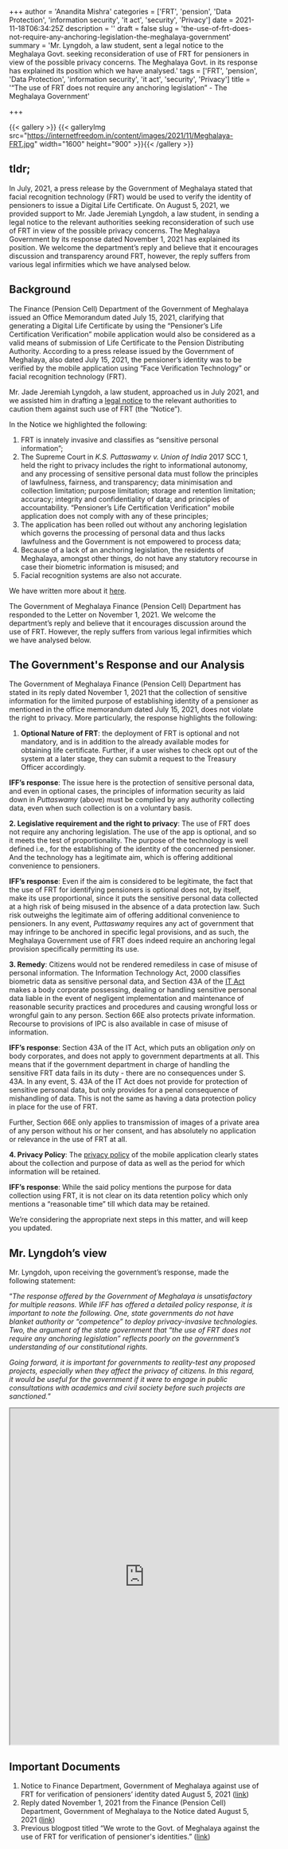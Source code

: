 +++
author = 'Anandita Mishra'
categories = ['FRT', 'pension', 'Data Protection', 'information security', 'it act', 'security', 'Privacy']
date = 2021-11-18T06:34:25Z
description = ''
draft = false
slug = 'the-use-of-frt-does-not-require-any-anchoring-legislation-the-meghalaya-government'
summary = 'Mr. Lyngdoh, a law student, sent a legal notice to the Meghalaya Govt. seeking reconsideration of use of FRT for pensioners in view of the possible privacy concerns. The Meghalaya Govt. in its response has explained its position which we have analysed.'
tags = ['FRT', 'pension', 'Data Protection', 'information security', 'it act', 'security', 'Privacy']
title = '“The use of FRT does not require any anchoring legislation” - The Meghalaya Government'

+++


{{< gallery >}}
{{< galleryImg  src="https://internetfreedom.in/content/images/2021/11/Meghalaya-FRT.jpg" width="1600" height="900" >}}{{< /gallery >}}

>>>> <form><script src="https://checkout.razorpay.com/v1/payment-button.js" data-payment_button_id="pl_HLkgeWGQLMuddp" async> </script> </form>

## tldr;

In July, 2021, a press release by the Government of Meghalaya stated that facial recognition technology (FRT) would be used to verify the identity of pensioners to issue a Digital Life Certificate. On August 5, 2021, we provided support to Mr. Jade Jeremiah Lyngdoh, a law student, in sending a legal notice to the relevant authorities seeking reconsideration of such use of FRT in view of the possible privacy concerns. The Meghalaya Government by its response dated November 1, 2021 has explained its position. We welcome the department’s reply and believe that it encourages discussion and transparency around FRT, however, the reply suffers from various legal infirmities which we have analysed below.



## Background

The Finance (Pension Cell) Department of the Government of Meghalaya issued an Office Memorandum dated July 15, 2021, clarifying that generating a Digital Life Certificate by using the “Pensioner’s Life Certification Verification” mobile application would also be considered as a valid means of submission of Life Certificate to the Pension Distributing Authority. According to a press release issued by the Government of Meghalaya, also dated July 15, 2021, the pensioner’s identity was to be verified by the mobile application using “Face Verification Technology” or facial recognition technology (FRT).

Mr. Jade Jeremiah Lyngdoh, a law student, approached us in July 2021, and we assisted him in drafting a [legal notice](https://drive.google.com/file/d/1-yfCQH_l2YCoOtbkMHKaYmkAMlMaLnGX/view) to the relevant authorities to caution them against such use of FRT (the “Notice”).

In the Notice we highlighted the following:

1. FRT is innately invasive and classifies as “sensitive personal information”;
2. The Supreme Court in _K.S. Puttaswamy v. Union of India_ 2017 SCC 1, held the right to privacy includes the right to informational autonomy, and any processing of sensitive personal data must follow the principles of lawfulness, fairness, and transparency; data minimisation and collection limitation; purpose limitation; storage and retention limitation; accuracy; integrity and confidentiality of data; and principles of accountability. “Pensioner’s Life Certification Verification” mobile application does not comply with any of these principles;
3. The application has been rolled out without any anchoring legislation which governs the processing of personal data and thus lacks lawfulness and the Government is not empowered to process data;
4. Because of a lack of an anchoring legislation, the residents of Meghalaya, amongst other things, do not have any statutory recourse in case their biometric information is misused; and
5. Facial recognition systems are also not accurate.

We have written more about it [here](https://internetfreedom.in/we-wrote-to-the-govt-of-meghalaya/).

The Government of Meghalaya Finance (Pension Cell) Department has responded to the Letter on November 1, 2021. We welcome the department’s reply and believe that it encourages discussion around the use of FRT. However, the reply suffers from various legal infirmities which we have analysed below.



## The Government's Response and our Analysis

The Government of Meghalaya Finance (Pension Cell) Department has stated in its reply dated November 1, 2021 that the collection of sensitive information for the limited purpose of establishing identity of a pensioner as mentioned in the office memorandum dated July 15, 2021, does not violate the right to privacy. More particularly, the response highlights the following:

1. **Optional Nature of FRT**: the deployment of FRT is optional and not mandatory, and is in addition to the already available modes for obtaining life certificate. Further, if a user wishes to check opt out of the system at a later stage, they can submit a request to the Treasury Officer accordingly.

**IFF’s response**: The issue here is the protection of sensitive personal data, and even in optional cases, the principles of information security as laid down in _Puttaswamy_ (above) must be complied by any authority collecting data, even when such collection is on a voluntary basis.

**2. Legislative requirement and the right to privacy**: The use of FRT does not require any anchoring legislation. The use of the app is optional, and so it meets the test of proportionality. The purpose of the technology is well defined i.e., for the establishing of the identity of the concerned pensioner. And the technology has a legitimate aim, which is offering additional convenience to pensioners.

**IFF’s response**: Even if the aim is considered to be legitimate, the fact that the use of FRT for identifying pensioners is optional does not, by itself, make its use proportional, since it puts the sensitive personal data collected at a high risk of being misused in the absence of a data protection law. Such risk outweighs the legitimate aim of offering additional convenience to pensioners. In any event, _Puttaswamy_ requires any act of government that may infringe to be anchored in specific legal provisions, and as such, the Meghalaya Government use of FRT does indeed require an anchoring legal provision specifically permitting its use.

**3. Remedy**: Citizens would not be rendered remediless in case of misuse of personal information. The Information Technology Act, 2000 classifies biometric data as sensitive personal data, and Section 43A of the [IT Act](https://www.indiacode.nic.in/bitstream/123456789/1999/3/A2000-21.pdf) makes a body corporate possessing, dealing or handling sensitive personal data liable in the event of negligent implementation and maintenance of reasonable security practices and procedures and causing wrongful loss or wrongful gain to any person. Section 66E also protects private information. Recourse to provisions of IPC is also available in case of misuse of information.

**IFF’s response**: Section 43A of the IT Act, which puts an obligation _only_ on body corporates, and does not apply to government departments at all. This means that if the government department in charge of handling the sensitive FRT data fails in its duty - there are no consequences under S. 43A.  In any event, S. 43A of the IT Act does not provide for protection of sensitive personal data, but only provides for a penal consequence of mishandling of data. This is not the same as having a data protection policy in place for the use of FRT.

Further, Section 66E only applies to transmission of images of a private area of any person without his or her consent, and has absolutely no application or relevance in the use of FRT at all.

**4. Privacy Policy**: The [privacy policy](https://meghalaya.gov.in/sites/default/files/documents/Privacy_Policy_MeghalayaMobileApps.pdf) of the mobile application clearly states about the collection and purpose of data as well as the period for which information will be retained.

**IFF’s response**: While the said policy mentions the purpose for data collection using FRT, it is not clear on its data retention policy which only mentions a “reasonable time” till which data may be retained.

We’re considering the appropriate next steps in this matter, and will keep you updated.



## Mr. Lyngdoh’s view

Mr. Lyngdoh, upon receiving the government’s response, made the following statement:

“_The response offered by the Government of Meghalaya is unsatisfactory for multiple reasons. While IFF has offered a detailed policy response, it is important to note the following. One, state governments do not have blanket authority or “competence” to deploy privacy-invasive technologies. Two, the argument of the state government that “the use of FRT does not require any anchoring legislation” reflects poorly on the government’s understanding of our constitutional rights._

_Going forward, it is important for governments to reality-test any proposed projects, especially when they affect the privacy of citizens. In this regard, it would be useful for the government if it were to engage in public consultations with academics and civil society before such projects are sanctioned._”

<iframe src="https://drive.google.com/file/d/1pmH6kTaIyBetuCaNMmEy3K2BjBWydG2p/preview" width="540" height="675"></iframe>

## Important Documents

1. Notice to Finance Department, Government of Meghalaya against use of FRT for verification of pensioners’ identity dated August 5, 2021 ([link](https://drive.google.com/file/d/1-yfCQH_l2YCoOtbkMHKaYmkAMlMaLnGX/view))
2. Reply dated November 1, 2021 from the Finance (Pension Cell) Department, Government of Meghalaya to the Notice dated August 5, 2021 ([link](https://drive.google.com/file/d/1RWzNY1p2ga9vgqUz6OdzbPL0IAs-Eje1/view?usp=sharing))
3. Previous blogpost titled “We wrote to the Govt. of Meghalaya against the use of FRT for verification of pensioner's identities.” ([link](https://internetfreedom.in/we-wrote-to-the-govt-of-meghalaya/))

> > > <form><script src="https://cdn.razorpay.com/static/widget/subscription-button.js" data-subscription_button_id="pl_HLk5qU1K35hmPH" data-button_theme="brand-color" async> </script> </form>



